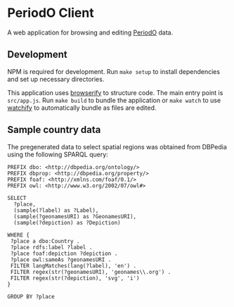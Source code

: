 # PeriodO Client
A web application for browsing and editing [PeriodO](http://perio.do/) data.

## Development
NPM is required for development. Run `make setup` to install dependencies and 
set up necessary directories.

This application uses [browserify](http://browserify.org/) to structure code.
The main entry point is `src/app.js`. Run `make build` to bundle the application
or `make watch` to use [watchify](https://github.com/substack/watchify) to
automatically bundle as files are edited.

## Sample country data
The pregenerated data to select spatial regions was obtained from DBPedia using
the following SPARQL query:

```
PREFIX dbo: <http://dbpedia.org/ontology/>
PREFIX dbprop: <http://dbpedia.org/property/>
PREFIX foaf: <http://xmlns.com/foaf/0.1/>
PREFIX owl: <http://www.w3.org/2002/07/owl#>

SELECT 
  ?place,
  (sample(?label) as ?Label),
  (sample(?geonamesURI) as ?GeonamesURI),
  (sample(?depiction) as ?Depiction)

WHERE {
 ?place a dbo:Country .
 ?place rdfs:label ?label .
 ?place foaf:depiction ?depiction .
 ?place owl:sameAs ?geonamesURI .
 FILTER langMatches(lang(?label), 'en') .
 FILTER regex(str(?geonamesURI), 'geonames\\.org') .
 FILTER regex(str(?depiction), 'svg', 'i')
}

GROUP BY ?place
```
